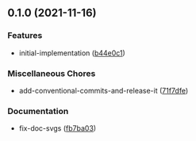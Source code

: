 ## 0.1.0 (2021-11-16)


### Features

* initial-implementation ([b44e0c1](https://github.com/Masquerade-Circus/x-robot/commit/b44e0c1c14dff34847d11f5374ab8266f7013e5a))


### Miscellaneous Chores

* add-conventional-commits-and-release-it ([71f7dfe](https://github.com/Masquerade-Circus/x-robot/commit/71f7dfeea54f8dbdbf5b96ad2c04cf227bab3b8f))


### Documentation

* fix-doc-svgs ([fb7ba03](https://github.com/Masquerade-Circus/x-robot/commit/fb7ba03c580080a1f6454d4911b9a7f7dc8c0ac9))

